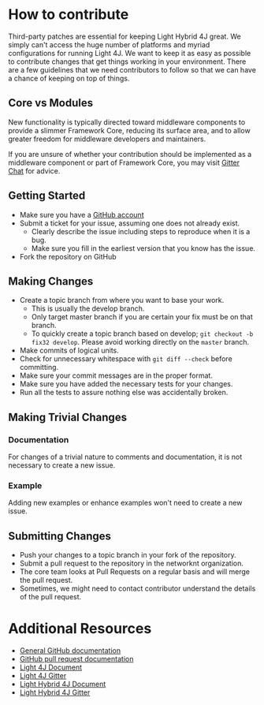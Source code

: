 # How to contribute

Third-party patches are essential for keeping Light Hybrid 4J great. We simply 
can't access the huge number of platforms and myriad configurations for running
Light 4J. We want to keep it as easy as possible to contribute changes that
get things working in your environment. There are a few guidelines that we
need contributors to follow so that we can have a chance of keeping on
top of things.

## Core vs Modules

New functionality is typically directed toward middleware components to provide 
a slimmer Framework Core, reducing its surface area, and to allow greater freedom 
for middleware developers and maintainers. 
 
If you are unsure of whether your contribution should be implemented as a
middleware component or part of Framework Core, you may visit
[Gitter Chat](https://gitter.im/networknt/light-hybrid-4j) for advice.

## Getting Started

* Make sure you have a [GitHub account](https://github.com/signup/free)
* Submit a ticket for your issue, assuming one does not already exist.
  * Clearly describe the issue including steps to reproduce when it is a bug.
  * Make sure you fill in the earliest version that you know has the issue.
* Fork the repository on GitHub

## Making Changes

* Create a topic branch from where you want to base your work.
  * This is usually the develop branch.
  * Only target master branch if you are certain your fix must be on that
    branch.
  * To quickly create a topic branch based on develop; `git checkout -b
    fix32 develop`. Please avoid working directly on the `master` branch.
* Make commits of logical units.
* Check for unnecessary whitespace with `git diff --check` before committing.
* Make sure your commit messages are in the proper format.
* Make sure you have added the necessary tests for your changes.
* Run all the tests to assure nothing else was accidentally broken.

## Making Trivial Changes

### Documentation

For changes of a trivial nature to comments and documentation, it is not
necessary to create a new issue. 

### Example

Adding new examples or enhance examples won't need to create a new issue.


## Submitting Changes

* Push your changes to a topic branch in your fork of the repository.
* Submit a pull request to the repository in the networknt organization.
* The core team looks at Pull Requests on a regular basis and will merge the pull request. 
* Sometimes, we might need to contact contributor understand the details of the pull request.

# Additional Resources

* [General GitHub documentation](https://help.github.com/)
* [GitHub pull request documentation](https://help.github.com/send-pull-requests/)
* [Light 4J Document](https://networknt.github.io/light-4j/)
* [Light 4J Gitter](https://gitter.im/networknt/light-4j)
* [Light Hybrid 4J Document](https://networknt.github.io/light-hybrid-4j/)
* [Light Hybrid 4J Gitter](https://gitter.im/networknt/light-hybrid-4j)
